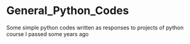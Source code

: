 # General_Python_Codes
Some simple python codes written as responses to projects of python course I passed some years ago
